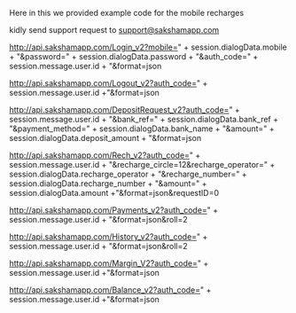Here in this we provided example code for the mobile recharges

kidly send support request to support@sakshamapp.com



http://api.sakshamapp.com/Login_v2?mobile=" + session.dialogData.mobile + "&password=" + session.dialogData.password  +
"&auth_code=" + session.message.user.id + "&format=json 

http://api.sakshamapp.com/Logout_v2?auth_code=" + session.message.user.id +"&format=json

http://api.sakshamapp.com/DepositRequest_v2?auth_code=" +  session.message.user.id + "&bank_ref=" +  session.dialogData.bank_ref + "&payment_method=" +  session.dialogData.bank_name + "&amount=" +  session.dialogData.deposit_amount + "&format=json

http://api.sakshamapp.com/Rech_v2?auth_code=" +  session.message.user.id  + "&recharge_circle=12&recharge_operator=" +  session.dialogData.recharge_operator  + "&recharge_number=" +  session.dialogData.recharge_number +  "&amount=" +  session.dialogData.amount +"&format=json&requestID=0


http://api.sakshamapp.com/Payments_v2?auth_code=" +  session.message.user.id  + "&format=json&roll=2


http://api.sakshamapp.com/History_v2?auth_code=" +  session.message.user.id + "&format=json&roll=2


http://api.sakshamapp.com/Margin_V2?auth_code=" + session.message.user.id +"&format=json


http://api.sakshamapp.com/Balance_v2?auth_code=" + session.message.user.id +"&format=json

